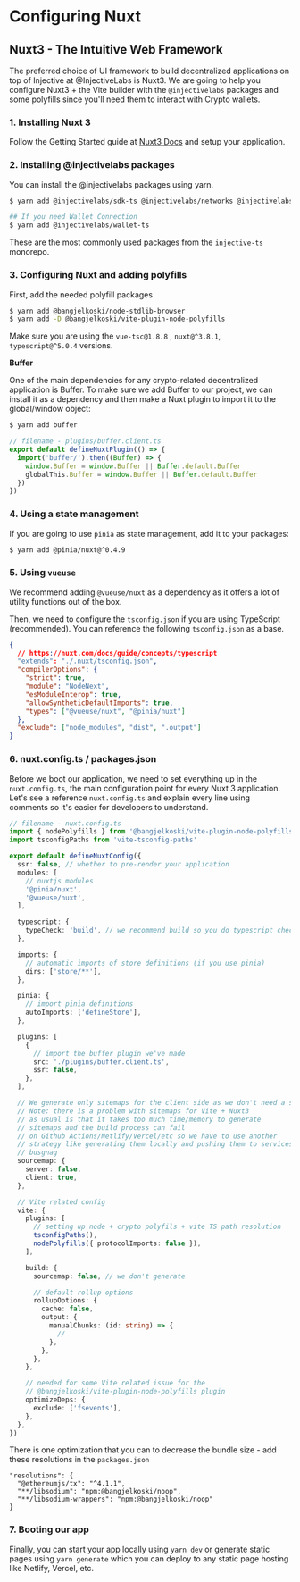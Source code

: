 # Configuring Nuxt

## Nuxt3 - The Intuitive Web Framework

The preferred choice of UI framework to build decentralized applications on top of Injective at @InjectiveLabs is Nuxt3. We are going to help you configure Nuxt3 + the Vite builder with the `@injectivelabs` packages and some polyfills since you'll need them to interact with Crypto wallets.

### 1. Installing Nuxt 3

Follow the Getting Started guide at [Nuxt3 Docs](https://nuxt.com/docs/getting-started/installation) and setup your application.

### 2. Installing @injectivelabs packages

You can install the @injectivelabs packages using yarn.

```bash
$ yarn add @injectivelabs/sdk-ts @injectivelabs/networks @injectivelabs/ts-types @injectivelabs/utils

## If you need Wallet Connection
$ yarn add @injectivelabs/wallet-ts
```

These are the most commonly used packages from the `injective-ts` monorepo.

### 3. Configuring Nuxt and adding polyfills

First, add the needed polyfill packages

```bash
$ yarn add @bangjelkoski/node-stdlib-browser
$ yarn add -D @bangjelkoski/vite-plugin-node-polyfills
```

Make sure you are using the `vue-tsc@1.8.8` , `nuxt@^3.8.1`, `typescript@^5.0.4` versions.

**Buffer**

One of the main dependencies for any crypto-related decentralized application is Buffer. To make sure we add Buffer to our project, we can install it as a dependency and then make a Nuxt plugin to import it to the global/window object:

```bash
$ yarn add buffer
```

```ts
// filename - plugins/buffer.client.ts
export default defineNuxtPlugin(() => {
  import('buffer/').then((Buffer) => {
    window.Buffer = window.Buffer || Buffer.default.Buffer
    globalThis.Buffer = window.Buffer || Buffer.default.Buffer
  })
})
```

### 4. Using a state management

If you are going to use `pinia` as state management, add it to your packages:

```bash
$ yarn add @pinia/nuxt@^0.4.9
```

### 5. Using `vueuse`

We recommend adding `@vueuse/nuxt` as a dependency as it offers a lot of utility functions out of the box.

Then, we need to configure the `tsconfig.json` if you are using TypeScript (recommended). You can reference the following `tsconfig.json` as a base.

```json
{
  // https://nuxt.com/docs/guide/concepts/typescript
  "extends": "./.nuxt/tsconfig.json",
  "compilerOptions": {
    "strict": true,
    "module": "NodeNext",
    "esModuleInterop": true,
    "allowSyntheticDefaultImports": true,
    "types": ["@vueuse/nuxt", "@pinia/nuxt"]
  },
  "exclude": ["node_modules", "dist", ".output"]
}
```

### 6. nuxt.config.ts / packages.json

Before we boot our application, we need to set everything up in the `nuxt.config.ts`, the main configuration point for every Nuxt 3 application. Let's see a reference `nuxt.config.ts` and explain every line using comments so it's easier for developers to understand.

```ts
// filename - nuxt.config.ts
import { nodePolyfills } from '@bangjelkoski/vite-plugin-node-polyfills'
import tsconfigPaths from 'vite-tsconfig-paths'

export default defineNuxtConfig({
  ssr: false, // whether to pre-render your application
  modules: [
    // nuxtjs modules
    '@pinia/nuxt',
    '@vueuse/nuxt',
  ],

  typescript: {
    typeCheck: 'build', // we recommend build so you do typescript checks only on build type
  },

  imports: {
    // automatic imports of store definitions (if you use pinia)
    dirs: ['store/**'],
  },

  pinia: {
    // import pinia definitions
    autoImports: ['defineStore'],
  },

  plugins: [
    {
      // import the buffer plugin we've made
      src: './plugins/buffer.client.ts',
      ssr: false,
    },
  ],

  // We generate only sitemaps for the client side as we don't need a server
  // Note: there is a problem with sitemaps for Vite + Nuxt3
  // as usual is that it takes too much time/memory to generate
  // sitemaps and the build process can fail
  // on Github Actions/Netlify/Vercel/etc so we have to use another
  // strategy like generating them locally and pushing them to services like
  // busgnag
  sourcemap: {
    server: false,
    client: true,
  },

  // Vite related config
  vite: {
    plugins: [
      // setting up node + crypto polyfils + vite TS path resolution
      tsconfigPaths(),
      nodePolyfills({ protocolImports: false }),
    ],

    build: {
      sourcemap: false, // we don't generate

      // default rollup options
      rollupOptions: {
        cache: false,
        output: {
          manualChunks: (id: string) => {
            //
          },
        },
      },
    },

    // needed for some Vite related issue for the
    // @bangjelkoski/vite-plugin-node-polyfills plugin
    optimizeDeps: {
      exclude: ['fsevents'],
    },
  },
})
```

There is one optimization that you can to decrease the bundle size - add these resolutions in the `packages.json`

```
"resolutions": {
  "@ethereumjs/tx": "^4.1.1",
  "**/libsodium": "npm:@bangjelkoski/noop",
  "**/libsodium-wrappers": "npm:@bangjelkoski/noop"
}
```

### 7. Booting our app

Finally, you can start your app locally using `yarn dev` or generate static pages using `yarn generate` which you can deploy to any static page hosting like Netlify, Vercel, etc.
